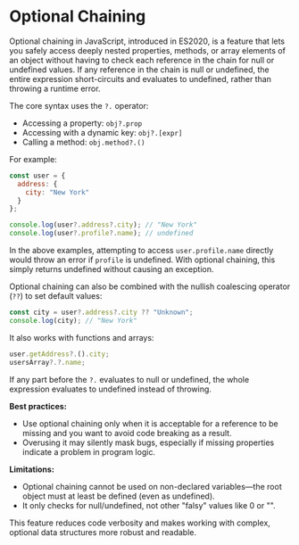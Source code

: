 # Optional Chaining

Optional chaining in JavaScript, introduced in ES2020, is a feature that lets you safely access deeply nested properties, methods, or array elements of an object without having to check each reference in the chain for null or undefined values. If any reference in the chain is null or undefined, the entire expression short-circuits and evaluates to undefined, rather than throwing a runtime error.

The core syntax uses the `?.` operator:

- Accessing a property: `obj?.prop`
- Accessing with a dynamic key: `obj?.[expr]`
- Calling a method: `obj.method?.()`

For example:
```javascript
const user = {
  address: {
    city: "New York"
  }
};

console.log(user?.address?.city); // "New York"
console.log(user?.profile?.name); // undefined
```
In the above examples, attempting to access `user.profile.name` directly would throw an error if `profile` is undefined. With optional chaining, this simply returns undefined without causing an exception.

Optional chaining can also be combined with the nullish coalescing operator (`??`) to set default values:
```javascript
const city = user?.address?.city ?? "Unknown";
console.log(city); // "New York"
```
It also works with functions and arrays:
```javascript
user.getAddress?.().city;
usersArray?.?.name;
```
If any part before the `?.` evaluates to null or undefined, the whole expression evaluates to undefined instead of throwing.

**Best practices:**
- Use optional chaining only when it is acceptable for a reference to be missing and you want to avoid code breaking as a result.
- Overusing it may silently mask bugs, especially if missing properties indicate a problem in program logic.

**Limitations:**
- Optional chaining cannot be used on non-declared variables—the root object must at least be defined (even as undefined).
- It only checks for null/undefined, not other "falsy" values like 0 or "".

This feature reduces code verbosity and makes working with complex, optional data structures more robust and readable.